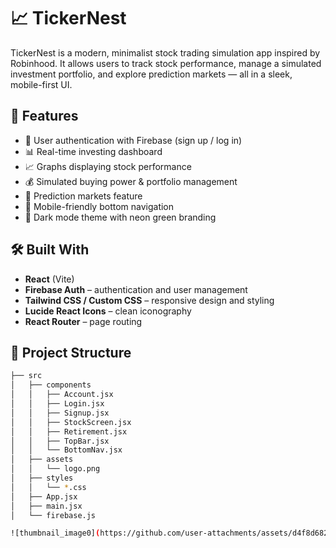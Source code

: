 # 📈 TickerNest

TickerNest is a modern, minimalist stock trading simulation app inspired by Robinhood. It allows users to track stock performance, manage a simulated investment portfolio, and explore prediction markets — all in a sleek, mobile-first UI.


## 🚀 Features

- 🔐 User authentication with Firebase (sign up / log in)
- 📊 Real-time investing dashboard
- 📈 Graphs displaying stock performance
- 💰 Simulated buying power & portfolio management
- 🧠 Prediction markets feature
- 📱 Mobile-friendly bottom navigation
- 🌙 Dark mode theme with neon green branding

## 🛠️ Built With

- **React** (Vite)
- **Firebase Auth** – authentication and user management
- **Tailwind CSS / Custom CSS** – responsive design and styling
- **Lucide React Icons** – clean iconography
- **React Router** – page routing

## 📂 Project Structure

```bash
├── src
│   ├── components
│   │   ├── Account.jsx
│   │   ├── Login.jsx
│   │   ├── Signup.jsx
│   │   ├── StockScreen.jsx
│   │   ├── Retirement.jsx
│   │   ├── TopBar.jsx
│   │   └── BottomNav.jsx
│   ├── assets
│   │   └── logo.png
│   ├── styles
│   │   └── *.css
│   ├── App.jsx
│   ├── main.jsx
│   └── firebase.js

![thumbnail_image0](https://github.com/user-attachments/assets/d4f8d682-17d5-4ea4-9256-7a17e4ac9dc8) ![thumbnail_image1](https://github.com/user-attachments/assets/4f47ef62-ab15-4319-8a68-01735a4e3408)

